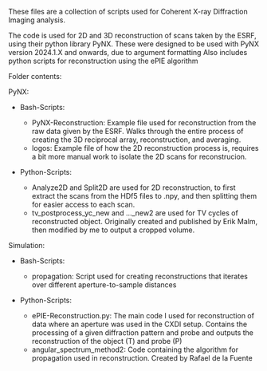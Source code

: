 These files are a collection of scripts used for Coherent X-ray Diffraction Imaging analysis.

The code is used for 2D and 3D reconstruction of scans taken by the ESRF, using their python library PyNX.
These were designed to be used with PyNX version 2024.1.X and onwards, due to argument formatting
Also includes python scripts for reconstruction using the ePIE algorithm

Folder contents:

PyNX:
- Bash-Scripts:
  - PyNX-Reconstruction:
      Example file used for reconstruction from the raw data given by the ESRF.
      Walks through the entire process of creating the 3D reciprocal array, reconstruction, and averaging.
  - logos:
      Example file of how the 2D reconstruction process is, requires a bit more manual work to isolate the 2D scans for reconstrucion.
    
- Python-Scripts:
  - Analyze2D and Split2D are used for 2D reconstruction, to first extract the scans from the HDf5 files to .npy, and then splitting them for easier access to each scan.
  - tv_postprocess_yc_new and ..._new2 are used for TV cycles of reconstructed object. Originally created and published by Erik Malm, then modified by me to output a cropped volume.

Simulation:
- Bash-Scripts:
  - propagation:
      Script used for creating reconstructions that iterates over different aperture-to-sample distances
      
- Python-Scripts:
    - ePIE-Reconstruction.py:
      The main code I used for reconstruction of data where an aperture was used in the CXDI setup.
      Contains the processing of a given diffraction pattern and probe and outputs the reconstruction of the object (T) and probe (P)
  - angular_spectrum_method2:
      Code containing the algorithm for propagation used in reconstruction. Created by Rafael de la Fuente
